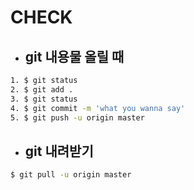 # CHECK



* ## git 내용물 올릴 때

```bash
1. $ git status
2. $ git add .
3. $ git status
4. $ git commit -m 'what you wanna say'
5. $ git push -u origin master
```





* ## git 내려받기

```bash
$ git pull -u origin master
```

